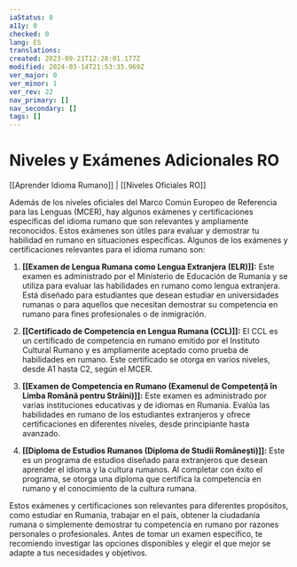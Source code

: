 ```yaml
---
iaStatus: 0
a11y: 0
checked: 0
lang: ES
translations: 
created: 2023-09-21T12:28:01.177Z
modified: 2024-03-14T21:53:35.969Z
ver_major: 0
ver_minor: 1
ver_rev: 22
nav_primary: []
nav_secondary: []
tags: []
---
```

# Niveles y Exámenes Adicionales RO

[[Aprender Idioma Rumano]] | [[Niveles Oficiales RO]]

Además de los niveles oficiales del Marco Común Europeo de Referencia para las Lenguas (MCER), hay algunos exámenes y certificaciones específicas del idioma rumano que son relevantes y ampliamente reconocidos. Estos exámenes son útiles para evaluar y demostrar tu habilidad en rumano en situaciones específicas. Algunos de los exámenes y certificaciones relevantes para el idioma rumano son:

1. **[[Examen de Lengua Rumana como Lengua Extranjera (ELR)]]:** Este examen es administrado por el Ministerio de Educación de Rumania y se utiliza para evaluar las habilidades en rumano como lengua extranjera. Está diseñado para estudiantes que desean estudiar en universidades rumanas o para aquellos que necesitan demostrar su competencia en rumano para fines profesionales o de inmigración.
    
2. **[[Certificado de Competencia en Lengua Rumana (CCL)]]:** El CCL es un certificado de competencia en rumano emitido por el Instituto Cultural Rumano y es ampliamente aceptado como prueba de habilidades en rumano. Este certificado se otorga en varios niveles, desde A1 hasta C2, según el MCER.
    
3. **[[Examen de Competencia en Rumano (Examenul de Competență în Limba Română pentru Străini)]]:** Este examen es administrado por varias instituciones educativas y de idiomas en Rumania. Evalúa las habilidades en rumano de los estudiantes extranjeros y ofrece certificaciones en diferentes niveles, desde principiante hasta avanzado.
    
4. **[[Diploma de Estudios Rumanos (Diploma de Studii Românești)]]:** Este es un programa de estudios diseñado para extranjeros que desean aprender el idioma y la cultura rumanos. Al completar con éxito el programa, se otorga una diploma que certifica la competencia en rumano y el conocimiento de la cultura rumana.

Estos exámenes y certificaciones son relevantes para diferentes propósitos, como estudiar en Rumania, trabajar en el país, obtener la ciudadanía rumana o simplemente demostrar tu competencia en rumano por razones personales o profesionales. Antes de tomar un examen específico, te recomiendo investigar las opciones disponibles y elegir el que mejor se adapte a tus necesidades y objetivos.